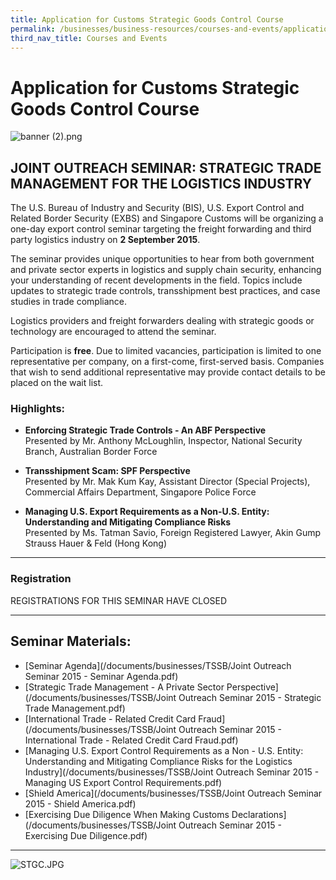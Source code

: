 ```yaml
---
title: Application for Customs Strategic Goods Control Course
permalink: /businesses/business-resources/courses-and-events/application-for-customs-strategic-goods-control-course
third_nav_title: Courses and Events
---
```


# Application for Customs Strategic Goods Control Course

![banner (2).png](/images/banner%20(2).png)
  

## JOINT OUTREACH SEMINAR: STRATEGIC TRADE MANAGEMENT FOR THE LOGISTICS INDUSTRY

The U.S. Bureau of Industry and Security (BIS), U.S. Export Control and Related Border Security (EXBS) and Singapore Customs will be organizing a one-day export control seminar targeting the freight forwarding and third party logistics industry on  **2 September 2015**.  
  
The seminar provides unique opportunities to hear from both government and private sector experts in logistics and supply chain security, enhancing your understanding of recent developments in the field. Topics include updates to strategic trade controls, transshipment best practices, and case studies in trade compliance.  
  
Logistics providers and freight forwarders dealing with strategic goods or technology are encouraged to attend the seminar.  
  
Participation is  **free**. Due to limited vacancies, participation is limited to one representative per company, on a first-come, first-served basis. Companies that wish to send additional representative may provide contact details to be placed on the wait list.

### Highlights:

-   **Enforcing Strategic Trade Controls - An ABF Perspective**  
    Presented by Mr. Anthony McLoughlin, Inspector, National Security Branch, Australian Border Force  
      
    
-   **Transshipment Scam: SPF Perspective**  
    Presented by Mr. Mak Kum Kay, Assistant Director (Special Projects), Commercial Affairs Department, Singapore Police Force  
      
    
-   **Managing U.S. Export Requirements as a Non-U.S. Entity: Understanding and Mitigating Compliance Risks**  
    Presented by Ms. Tatman Savio, Foreign Registered Lawyer, Akin Gump Strauss Hauer & Feld (Hong Kong)

----------

### Registration

REGISTRATIONS FOR THIS SEMINAR HAVE CLOSED

----------

## Seminar Materials:

-   [Seminar Agenda](/documents/businesses/TSSB/Joint Outreach Seminar 2015 - Seminar Agenda.pdf)
-   [Strategic Trade Management - A Private Sector Perspective](/documents/businesses/TSSB/Joint Outreach Seminar 2015 - Strategic Trade Management.pdf)
-   [International Trade - Related Credit Card Fraud](/documents/businesses/TSSB/Joint Outreach Seminar 2015 - International Trade - Related Credit Card Fraud.pdf)
-   [Managing U.S. Export Control Requirements as a Non - U.S. Entity: Understanding and Mitigating Compliance Risks for the Logistics Industry](/documents/businesses/TSSB/Joint Outreach Seminar 2015 - Managing US Export Control Requirements.pdf)
-   [Shield America](/documents/businesses/TSSB/Joint Outreach Seminar 2015 - Shield America.pdf)
-   [Exercising Due Diligence When Making Customs Declarations](/documents/businesses/TSSB/Joint Outreach Seminar 2015 - Exercising Due Diligence.pdf)

----------

![STGC.JPG](/images/STGC.JPG)
